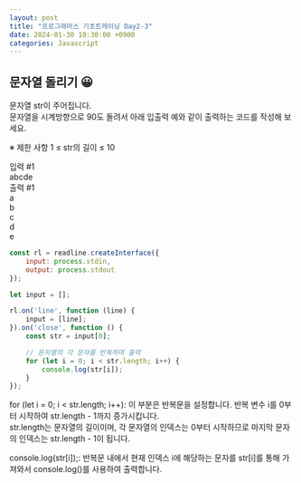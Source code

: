 ```yaml
---
layout: post
title: "프로그래머스 기초트레이닝 Day2-3"
date: 2024-01-30 10:30:00 +0900
categories: Javascript
---
```

## 문자열 돌리기 😀

문자열 str이 주어집니다.<br>
문자열을 시계방향으로 90도 돌려서 아래 입출력 예와 같이 출력하는 코드를 작성해 보세요.<br>

※ 제한 사항
1 ≤ str의 길이 ≤ 10

입력 #1<br>
abcde<br>
출력 #1<br>
a<br>
b<br>
c<br>
d<br>
e<br>


```javascript
const rl = readline.createInterface({
    input: process.stdin,
    output: process.stdout
});

let input = [];

rl.on('line', function (line) {
    input = [line];
}).on('close', function () {
    const str = input[0];

    // 문자열의 각 문자를 반복하며 출력
    for (let i = 0; i < str.length; i++) {
        console.log(str[i]);
    }
});
```
for (let i = 0; i < str.length; i++): 이 부분은 반복문을 설정합니다. 반복 변수 i를 0부터 시작하여 str.length - 1까지 증가시킵니다.<br>
str.length는 문자열의 길이이며, 각 문자열의 인덱스는 0부터 시작하므로 마지막 문자의 인덱스는 str.length - 1이 됩니다.<br>

console.log(str[i]);: 반복문 내에서 현재 인덱스 i에 해당하는 문자를 str[i]를 통해 가져와서 console.log()를 사용하여 출력합니다.<br>